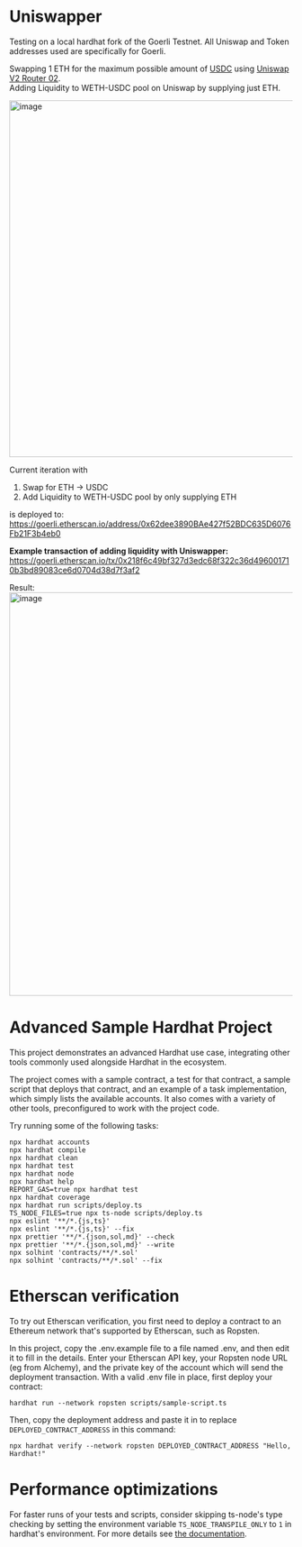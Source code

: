 # Uniswapper
Testing on a local hardhat fork of the Goerli Testnet. All Uniswap and Token addresses used are specifically for Goerli.  

Swapping 1 ETH for the maximum possible amount of [USDC](https://goerli.etherscan.io/token/0xD87Ba7A50B2E7E660f678A895E4B72E7CB4CCd9C) using [Uniswap V2 Router 02](https://docs.uniswap.org/protocol/V2/reference/smart-contracts/router-02#swapexactethfortokens).  
Adding Liquidity to WETH-USDC pool on Uniswap by supplying just ETH.  

<img width="633" alt="image" src="https://user-images.githubusercontent.com/53081208/175785673-4d4ce1ca-922f-412c-8152-3fcaf93f5a87.png">

Current iteration with 
1) Swap for ETH → USDC
2) Add Liquidity to WETH-USDC pool by only supplying ETH  

is deployed to: https://goerli.etherscan.io/address/0x62dee3890BAe427f52BDC635D6076Fb21F3b4eb0


**Example transaction of adding liquidity with Uniswapper:** https://goerli.etherscan.io/tx/0x218f6c49bf327d3edc68f322c36d496001710b3bd89083ce6d0704d38d7f3af2  

Result:  
<img width="716" alt="image" src="https://user-images.githubusercontent.com/53081208/175786506-6f035f7e-6c86-4c53-854e-d95c14a06183.png">


# Advanced Sample Hardhat Project

This project demonstrates an advanced Hardhat use case, integrating other tools commonly used alongside Hardhat in the ecosystem.

The project comes with a sample contract, a test for that contract, a sample script that deploys that contract, and an example of a task implementation, which simply lists the available accounts. It also comes with a variety of other tools, preconfigured to work with the project code.

Try running some of the following tasks:

```shell
npx hardhat accounts
npx hardhat compile
npx hardhat clean
npx hardhat test
npx hardhat node
npx hardhat help
REPORT_GAS=true npx hardhat test
npx hardhat coverage
npx hardhat run scripts/deploy.ts
TS_NODE_FILES=true npx ts-node scripts/deploy.ts
npx eslint '**/*.{js,ts}'
npx eslint '**/*.{js,ts}' --fix
npx prettier '**/*.{json,sol,md}' --check
npx prettier '**/*.{json,sol,md}' --write
npx solhint 'contracts/**/*.sol'
npx solhint 'contracts/**/*.sol' --fix
```

# Etherscan verification

To try out Etherscan verification, you first need to deploy a contract to an Ethereum network that's supported by Etherscan, such as Ropsten.

In this project, copy the .env.example file to a file named .env, and then edit it to fill in the details. Enter your Etherscan API key, your Ropsten node URL (eg from Alchemy), and the private key of the account which will send the deployment transaction. With a valid .env file in place, first deploy your contract:

```shell
hardhat run --network ropsten scripts/sample-script.ts
```

Then, copy the deployment address and paste it in to replace `DEPLOYED_CONTRACT_ADDRESS` in this command:

```shell
npx hardhat verify --network ropsten DEPLOYED_CONTRACT_ADDRESS "Hello, Hardhat!"
```

# Performance optimizations

For faster runs of your tests and scripts, consider skipping ts-node's type checking by setting the environment variable `TS_NODE_TRANSPILE_ONLY` to `1` in hardhat's environment. For more details see [the documentation](https://hardhat.org/guides/typescript.html#performance-optimizations).

